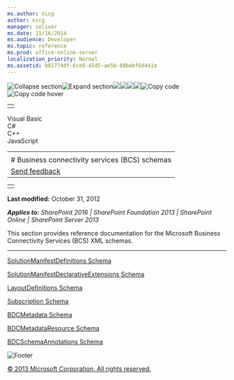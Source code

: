 ```yaml
---
ms.author: nicg
author: nicg
manager: soliver
ms.date: 11/16/2014
ms.audience: Developer
ms.topic: reference
ms.prod: office-online-server
localization_priority: Normal
ms.assetid: b02774df-6ce9-45d5-ae5b-88bebf6d441a
---
```


![Collapse
section](../icons/collapse_all.gif "Collapse section")![Expand
section](../icons/expand_all.gif "Expand section")![](../icons/collapse_all.gif)![](../icons/expand_all.gif)![](../icons/dropdown.gif)![](../icons/dropdownHover.gif)![Copy
code](../icons/copycode.gif "Copy code")![Copy code
hover](../icons/copycodeHighlight.gif "Copy code hover")
<table>
<tbody>
<tr class="odd">
<td align="left"></td>
</tr>
</tbody>
</table>

Visual Basic  
C\#  
C++  
JavaScript  

<table>
<tbody>
<tr class="odd">
<td align="left"><span id="runningHeaderText"></span></td>
</tr>
<tr class="even">
<td align="left"># Business connectivity services (BCS) schemas</td>
</tr>
<tr class="odd">
<td align="left"><span id="headfeedbackarea" class="feedbackhead"><a href="javascript:SubmitFeedback(&#39;docthis@Microsoft.com&#39;,&#39;&#39;,&#39;&#39;,&#39;&#39;,&#39;1.0.18082.1225&#39;,&#39;%0\dThank%20you%20for%20your%20feedback.%20The%20developer%20writing%20teams%20use%20your%20feedback%20to%20improve%20documentation.%20While%20we%20are%20reviewing%20your%20feedback,%20we%20may%20send%20you%20e-mail%20to%20ask%20for%20clarification%20or%20feedback%20on%20a%20solution.%20We%20do%20not%20use%20your%20e-mail%20address%20for%20any%20other%20purpose%20and%20we%20delete%20it%20after%20we%20finish%20our%20review.%0\AFor%20further%20information%20about%20the%20privacy%20policies%20of%20Microsoft,%20please%20see%20http://privacy.microsoft.com/en-us/default.aspx.%0\A%0\d&#39;,&#39;Customer%20feedback&#39;);">Send feedback</a></span></td>
</tr>
</tbody>
</table>

<table>
<colgroup>
<col width="100%" />
</colgroup>
<tbody>
<tr class="odd">
<td align="left"></td>
</tr>
</tbody>
</table>

**Last modified:** October 31, 2012

***Applies to:** SharePoint 2016 | SharePoint Foundation 2013 |
SharePoint Online | SharePoint Server 2013*

This section provides reference documentation for the Microsoft Business
Connectivity Services (BCS) XML schemas.


--------------------------------------------------------------------------------------------------------------------------------------------------------------------------------------------------------------

<span sdata="link">[SolutionManifestDefinitions
Schema](solutionmanifestdefinitions-schema.htm)</span>

<span sdata="link">[SolutionManifestDeclarativeExtensions
Schema](solutionmanifestdeclarativeextensions-schema.htm)</span>

<span sdata="link">[LayoutDefinitions
Schema](layoutdefinitions-schema.htm)</span>

<span sdata="link">[Subscription
Schema](subscription-schema.htm)</span>

<span sdata="link">[BDCMetadata
Schema](bdcmetadata-schema.htm)</span>

<span sdata="link">[BDCMetadataResource
Schema](bdcmetadataresource-schema.htm)</span>

[BDCSchemaAnnotations
Schema](http://msdn.microsoft.com/library/e4d88dcb-07c2-dffb-a219-e0b224522e33.aspx)

![Footer](../icons/footer.gif "Footer")

[© 2013 Microsoft Corporation. All rights
reserved.](office-2013-documentation-copyright-notice.htm)



